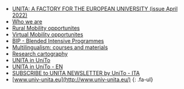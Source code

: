 <!--
  COME AGGIUNGERE UN NUOVO LINK:
  il procedimento è molto semplice, basta copiare e inserire una delle linee in basso e modificare i riferimenti>

  - <span class="fa-li"><i class="fa-solid fa-arrow-right-from-bracket"></i></span>[NOME_DA_VISUALIZZARE](URL_DA_RAGGIUNGERE) 
-->

- <span class="fa-li"><i class="fa-solid fa-arrow-right-from-bracket"></i></span>[UNITA: A FACTORY FOR THE EUROPEAN UNIVERSITY (issue April 2022)](https://issuu.com/unita.communication/docs/pubblicazioneunita) 
- <span class="fa-li"><i class="fa-solid fa-arrow-right-from-bracket"></i></span>[Who we are](https://www.ubi.pt/Sites/unita/en/Pagina/unita) 
- <span class="fa-li"><i class="fa-solid fa-arrow-right-from-bracket"></i></span>[Rural Mobility opportunites](https://www.ubi.pt/Sites/unita/en/Pagina/mobility#rural_mobility) 
- <span class="fa-li"><i class="fa-solid fa-arrow-right-from-bracket"></i></span>[Virtual Mobility opportunites](https://www.ubi.pt/Sites/unita/en/Pagina/mobility#virtual_mobility) 
- <span class="fa-li"><i class="fa-solid fa-arrow-right-from-bracket"></i></span>[BIP - Blended Intensive Programmes](https://www.ubi.pt/Sites/unita/en/Pagina/mobility#bips) 
- <span class="fa-li"><i class="fa-solid fa-arrow-right-from-bracket"></i></span>[Multilingualism: courses and materials](https://www.ubi.pt/Sites/unita/en/Pagina/multilingualism)
- <span class="fa-li"><i class="fa-solid fa-arrow-right-from-bracket"></i></span>[Research cartography](https://enquetes.u-bordeaux.fr/UPPA-SOFT/UNITA_RI_Carto/Carto.htm?Pwd=UNITA) 
- <span class="fa-li"><i class="fa-solid fa-arrow-right-from-bracket"></i></span>[UNITA in UniTo](https://www.unito.it/internazionalita/unita-universitas-montium) 
- <span class="fa-li"><i class="fa-solid fa-arrow-right-from-bracket"></i></span>[UNITA in UniTo - EN](https://en.unito.it/international-relations/unita-universitas-montium) 
- <span class="fa-li"><i class="fa-solid fa-arrow-right-from-bracket"></i></span>[SUBSCRIBE to UNITA NEWSLETTER by UniTo - ITA](https://forms.gle/ZAKMdm5S6nsxjNFN9) 
- <span class="fa-li"><i class="fa-solid fa-arrow-right-from-bracket"></i></span>[www.univ-unita.eu](http://www.univ-unita.eu/) 
{: .fa-ul}
